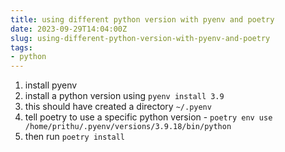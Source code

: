 ```yaml
---
title: using different python version with pyenv and poetry
date: 2023-09-29T14:04:00Z
slug: using-different-python-version-with-pyenv-and-poetry
tags:
- python
---
```


1. install pyenv
2. install a python version using `pyenv install 3.9`
3. this should have created a directory `~/.pyenv`
4. tell poetry to use a specific python version - `poetry env use /home/prithu/.pyenv/versions/3.9.18/bin/python`
5. then run `poetry install`

